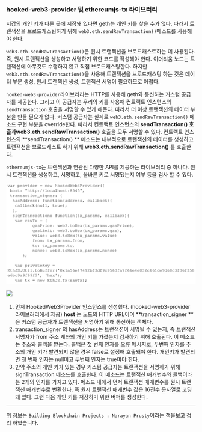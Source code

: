 ### hooked-web3-provider 및 ethereumjs-tx 라이브러리

지갑의 개인 키가 다른 곳에 저장돼 있다면 geth는 개인 키를 찾을 수가 없다. 따라서 트랜잭션을 브로드캐스팅하기 위해 `web3.eth.sendRawTransaction()`메소드를 사용해야 한다.

`web3.eth.sendRawTransaction()`은 윈시 트랜잭션을 브로드캐스트하는 데 사용된다. 즉, 원시 트랜잭션을 생성하고 서명하기 위한 코드를 작성해야 한다. 이더리움 노드는 트랜잭션에 아무것도 수행하지 않고 직접 브로드캐스팅한다. 하지만 `web3.eth.sendRawTransaction()`을 사용해 트랜잭션을 브로드캐스팅 하는 것은 데이터 부분 생성, 원시 트랜잭션 생성, 트랜잭션 서명이 필요하므로 어렵다.

`hooked-web3-provider`라이브러리는 HTTP를 사용해 geth와 통신하는 커스텀 공급자를 제공한다. 그리고 이 공급자는 우리의 키를 사용해 컨트랙트 인스턴스의 `sendTransaction` 호출을 서명할 수 있게 해준다. 따라서 더 이상 트랜잭션의 데이터 부분을 만들 필요가 없다. 커스텀 공급자는 실제로 `web3.eth.sendRawTransaction()` 메소드 구현 부분을 override한다. 따라서 컨트랙트 인스턴스의 **sendTransaction() **호출과**web3.eth.sendRawTransaction()** 호출을 모두 서명할 수 있다. 컨트랙트 인스턴스의  **sendTransaction() ** 메소드는 내부적으로 트랜잭션의 데이터를 생성하고 트랜잭션을 브로드캐스트 하기 위해 **web3.eth.sendRawTransaction()** 를 호출한다.

`ethereumjs-tx`는 트랜잭션과 연관된 다양한 API를 제공하는 라이브러리 중 하나다. 원시 트랜잭션을 생성하고, 서명하고, 올바른 키로 서명됐는지 여부 등을 검사 할 수 있다.

<img src = "..\img\HookedWeb3Provider.png">

![](D)

1. 먼저 HookedWeb3Provider 인스턴스를 생성했다. (hooked-web3-provider 라이브러리에서 제공) **host** 는 노드의 HTTP URL이며 **transaction_signer **은 커스텀 공급자가 트랜잭션을 서명하기 위해 통신하는 객체다.
2. transaction_signer 의 hasAddress는 트랜잭션이 서명될 수 있는지, 즉 트랜잭션 서명자가 from 주소 계좌의 개인 키를 가졌는지 검사하기 위해  호출된다. 이 메소드는 주소와 콜백을 받는다. 콜백은 첫 번째 인자를 오류 메시지로, 두번째 인자를 주소의 개인 키가 발견되지 않을 경우 false로 설정해 호출돼야 한다. 개인키가 발견되면 첫 번째 인자는 null이고 두번째 인자는 true여야 한다.
3. 만약 주소의 개인 키가 있는 경우 커스텀 공급자는 트랜잭션을 서명하기 위해 signTransaction 메소드를 호출한다. 이 메소드는 트랜잭션 매개변수와 콜백이라는 2개의 인자를 가지고 있다. 메소드 내에서 먼저 트랜잭션 매개변수를 원시 트랜잭션 매개변수로 변환한다. 즉 원시 트랜잭션 매개변수 값은 16진수 문자열로 코딩돼 있다. 그런 다음 개인 키를 저장하기 위한 버퍼를 생성한다. 

---

위 정보는 `Building Blockchain Projects : Narayan Prusty`이라는 책을보고 정리 하였습니다. 
